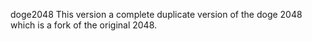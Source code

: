 doge2048
This version a complete duplicate version of the doge 2048 which is a fork of the original 2048.
